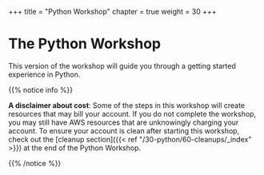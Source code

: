 +++
title = "Python Workshop"
chapter = true
weight = 30
+++

# The Python Workshop

This version of the workshop will guide you through a getting started experience in Python.

{{% notice info %}}

**A disclaimer about cost**: Some of the steps in this workshop will create resources that
may bill your account. If you do not complete the workshop, you may still have AWS resources 
that are unknowingly charging your account. To ensure your account is clean after starting
this workshop, check out the [cleanup section]({{< ref "/30-python/60-cleanups/_index" >}}) at the end of the Python Workshop.

{{% /notice %}}
